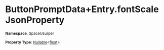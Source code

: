 # ButtonPromptData+Entry.fontScale JsonProperty

<small>**Namespace**: SpaceUsurper</small>

<small>**Property Type**: [Nullable](https://docs.microsoft.com/en-us/dotnet/api/system.nullable-1?view=netframework-4.5)&lt;[float](https://docs.microsoft.com/en-us/dotnet/api/system.single?view=netframework-4.5)&gt;</small>

